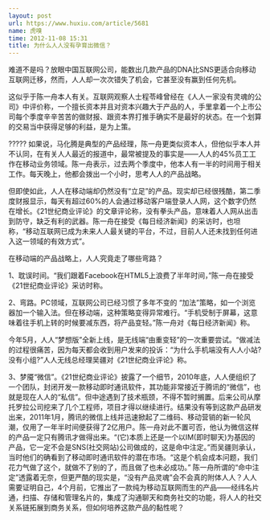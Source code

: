 ```yaml
---
layout: post
url: https://www.huxiu.com/article/5681
name: 虎嗅
time: 2012-11-08 15:31
title: 为什么人人没有孕育出微信？
---
```

难道不是吗？放眼中国互联网公司，能数出几款产品的DNA比SNS更适合向移动互联网迁移，然而，人人却一次次错失了机会，它甚至没有赢到任何先机。

这似乎于陈一舟本人有关。互联网观察人士程苓峰曾经在《人人一家没有灵魂的公司》中评价称，一个擅长资本并且对资本兴趣大于产品的人，手里拿着一个上市公司每个季度辛辛苦苦的做财报、跟资本界打推手确实不是最好的状态。在一个划算的交易当中获得足够的利益，是为上策。

????? 如果说，马化腾是典型的产品经理，陈一舟更类似资本人，但他似乎本人并不认同，在有关人人最近的报道中，最常被提及的事实是——人人的45%员工工作在移动业务领域。陈一舟表示，过去两个季度中，他本人有一半的时间用于相关工作。每天晚上，他都会拨出一个小时，思考人人的产品战略。

但即使如此，人人在移动端却仍然没有“立足”的产品。现实却已经很残酷，第二季度财报显示，每天有超过60%的人会通过移动客户端登录人人网，这个数字仍然在增长。《21世纪商业评论》的文章评论称，没有拳头产品，意味着人人网从出击到防守，缺乏有利的武器。陈一舟在接受《每日经济新闻》的采访时，也坦称，“移动互联网已成为未来人人最关键的平台，不过，目前人人还未找到任何进入这一领域的有效方式”。

在移动端的产品战略上，人人究竟走了哪些弯路？

1、耽误时间。“我们跟着Facebook在HTML5上浪费了半年时间，”陈一舟在接受《21世纪商业评论》采访时称。

2、弯路。PC领域，互联网公司已经习惯了多年不变的 “加法”策略，如一个浏览器加一个输入法。但在移动端，这种策略变得异常难行。“手机受制于屏幕，这意味着往手机上转的时候要减东西，将产品变轻。”陈一舟对《每日经济新闻》称。

今年5月，人人“梦想版”全新上线，是无线端“由重变轻”的一次重要尝试。“做减法的过程很痛苦，因为每天都会收到用户发来的投诉：“为什么手机端没有人人小站?没有小组?”人人无线总经理吴疆对《21世纪商业评论》称。

3、梦魇“微信”。《21世纪商业评论》披露了一个细节，2010年底，人人便组织了一个团队，封闭开发一款移动即时通讯软件，其功能非常接近于腾讯的“微信”，也就是现在人人的“私信”。但中途遇到了技术瓶颈，不得不暂时搁置。后来公司从摩托罗拉公司挖来了几个工程师，项目才得以继续进行。结果没有等到这款产品研发出来，2011年1月，腾讯的微信上线并迅速掀起了二维码、移动营销的新一轮风潮，仅用了一年半时间便获得了2亿用户。陈一舟对此不置可否，他认为微信这样的产品一定只有腾讯才做得出来。“(它)本质上还是一个以IM(即时聊天)为基因的产品，它一定不会是SNS(社交网站)公司做成的，这是命中注定。”而吴疆则承认，当时他们的确看到了移动即时通讯软件的潜在市场。“这是个机会成本问题，我们花力气做了这个，就做不了别的了，而且做了也未必成功。” 陈一舟所谓的“命中注定”透露着无奈，但更严酷的现实是，“没有产品灵魂”会不会真的附体人人？人人需要证明自己，4个月前，它推出了一款纯为移动互联网而生的产品——经纬名片通，扫描、存储和管理名片的，集成了沟通聊天和商务社交的功能，将人人的社交关系链拓展到商务关系，但如何培养这款产品的黏性呢？

